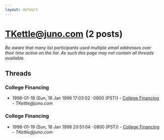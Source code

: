```yaml
---
layout: default
---
```


# TKettle@juno.com (2 posts)

_Be aware that many list participants used multiple email addresses over their time active on the list. As such this page may not contain all threads available._

## Threads

### College Financing
+ 1998-01-19 (Sun, 18 Jan 1998 17:03:02 -0800 (PST)) - [College Financing](/archive/1998/01/2b015121f0ca94fb8bba83f02bea1f070a7f6914579235a210f3faf8e297a0e1) - _TKettle@juno.com_

### College Financing
+ 1998-01-19 (Sun, 18 Jan 1998 20:51:04 -0800 (PST)) - [College Financing](/archive/1998/01/2a66f0d6526c4717eb70fbeb339a0f75da28b249e9ada2e66c6c0e8e5e470381) - _TKettle@juno.com_

